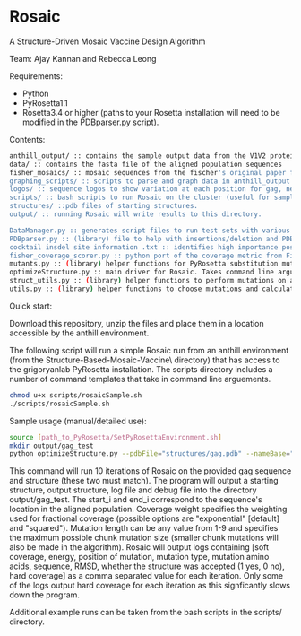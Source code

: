 # Rosaic
A Structure-Driven Mosaic Vaccine Design Algorithm

Team: Ajay Kannan and Rebecca Leong

Requirements:
- Python
- PyRosetta1.1
- Rosetta3.4 or higher (paths to your Rosetta installation will need to be modified in the PDBparser.py script).

Contents:
```sh
anthill_output/ :: contains the sample output data from the V1V2 protein structure
data/ :: contains the fasta file of the aligned population sequences
fisher_mosaics/ :: mosaic sequences from the fischer's original paper for reference
graphing_scripts/ :: scripts to parse and graph data in anthill_output
logos/ :: sequence logos to show variation at each position for gag, nef and V1V2 proteins in HIV. 
scripts/ :: bash scripts to run Rosaic on the cluster (useful for sample commands)
structures/ ::pdb files of starting structures. 
output/ :: running Rosaic will write results to this directory. 

DataManager.py :: generates script files to run test sets with various combinations of parameters
PDBparser.py :: (library) file to help with insertions/deletion and PDB file processing
cocktail insdel site information .txt :: identifies high importance positions to add an insertion for cocktail design
fisher_coverage_scorer.py :: python port of the coverage metric from Fischer's original paper
mutants.py :: (library) helper functions for PyRosetta substitution mutations
optimizeStructure.py :: main driver for Rosaic. Takes command line arguments and runs rosaic.
struct_utils.py :: (library) helper functions to perform mutations on a structure
utils.py :: (library) helper functions to choose mutations and calculate coverage

```

Quick start:

Download this repository, unzip the files and place them in a location accessible by the anthill environment. 

The following script will run a simple Rosaic run from an anthill environment (from the Structure-Based-Mosaic-Vaccine\ directory) that has access to the grigoryanlab PyRosetta installation.
The scripts directory includes a number of command templates that take in command line arguements. 
```sh
chmod u+x scripts/rosaicSample.sh
./scripts/rosaicSample.sh
```

Sample usage (manual/detailed use):

```sh
source [path_to_PyRosetta/SetPyRosettaEnvironment.sh]
mkdir output/gag_test
python optimizeStructure.py --pdbFile="structures/gag.pdb" --nameBase="gag_test" --iters=10 --fastaFile="data/HIV-1_env.fasta" --start_i=171 --end_i=354 --coverage_weight="squared" --mutation_length=9 --sequence="SILDIRQGPKEPFRDYVDRFYKTLRAEQASQEVKNWMTETLLVQNANPDSKTILKALGPGATLEEMMTACQ"
```

This command will run 10 iterations of Rosaic on the provided gag sequence and structure (these two must match). The program will output a starting structure, output structure, log file and debug file into the directory output/gag_test. The start_i and end_i correspond to the sequence's location in the aligned population. Coverage weight specifies the weighting used for fractional coverage (possible options are "exponential" [default] and "squared"). Mutation length can be any value from 1-9 and specifies the maximum possible chunk mutation size (smaller chunk mutations will also be made in the algorithm). 
Rosaic will output logs containing [soft coverage, energy, position of mutation, mutation type, mutation amino acids, sequence, RMSD, whether the structure was accepted (1 yes, 0 no), hard coverage] as a comma separated value for each iteration. Only some of the logs output hard coverage for each iteration as this signficantly slows down the program. 

Additional example runs can be taken from the bash scripts in the scripts/ directory. 
